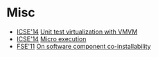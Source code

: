 # Misc

* [ICSE'14](https://dblp.org/db/conf/icse/icse2014.html) [Unit test virtualization with VMVM](https://scholar.google.com/scholar?q=Unit+test+virtualization+with+VMVM)
* [ICSE'14](https://dblp.org/db/conf/icse/icse2014.html) [Micro execution](https://scholar.google.com/scholar?q=Micro+execution)
* [FSE'11](https://dblp.org/db/conf/sigsoft/fse2011.html) [On software component co-installability](https://scholar.google.com/scholar?q=On+software+component+co-installability)
